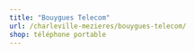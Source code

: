 ```yaml
---
title: "Bouygues Telecom"
url: /charleville-mezieres/bouygues-telecom/
shop: téléphone portable
---
```

